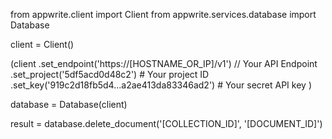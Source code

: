 from appwrite.client import Client
from appwrite.services.database import Database

client = Client()

(client
  .set_endpoint('https://[HOSTNAME_OR_IP]/v1') // Your API Endpoint
  .set_project('5df5acd0d48c2') # Your project ID
  .set_key('919c2d18fb5d4...a2ae413da83346ad2') # Your secret API key
)

database = Database(client)

result = database.delete_document('[COLLECTION_ID]', '[DOCUMENT_ID]')
